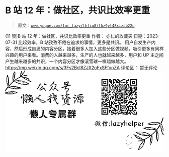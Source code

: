 # B 站 12 年：做社区，共识比效率更重

> 原文：[`www.yuque.com/for_lazy/thfiu8/fhz9yl48xizsb22u`](https://www.yuque.com/for_lazy/thfiu8/fhz9yl48xizsb22u)

<ne-h2 id="6cd8f0c5" data-lake-id="6cd8f0c5"><ne-heading-ext><ne-heading-anchor></ne-heading-anchor><ne-heading-fold></ne-heading-fold></ne-heading-ext><ne-heading-content><ne-text id="ue267ab17">(11 赞)B 站 12 年：做社区，共识比效率更重</ne-text></ne-heading-content></ne-h2> <ne-p id="u93b9dd6b" data-lake-id="u93b9dd6b"><ne-text id="u639590c5">作者： 亦仁的收藏夹</ne-text></ne-p> <ne-p id="u9bd9e240" data-lake-id="u9bd9e240"><ne-text id="u4ed7d94c">日期：2023-07-31</ne-text></ne-p> <ne-p id="u7eb59e48" data-lake-id="u7eb59e48"><ne-text id="ufd89dc75">比起效率，B 站孜孜不倦在追求的事情，更多是共识。</ne-text></ne-p> <ne-p id="ue79c5af6" data-lake-id="ue79c5af6"><ne-text id="ue68ccdfb">用户自发生产内容，然后形成自发的内容分区，接着很多人加入这些分区做视频，吸引更多有同样兴趣的用户来看。消费的人越来越多，生产的人也就越来越多，用户和 UP 主之间产生越来越多的共识，一个内容分区才像滚雪球一样越做越大。</ne-text></ne-p> <ne-p id="ueee725c3" data-lake-id="ueee725c3">[<ne-text id="ubb040b0a">https://mp.weixin.qq.com/s/3Fs2Bcl8ZJX2oFxSFfxnZA</ne-text>](https://mp.weixin.qq.com/s/3Fs2Bcl8ZJX2oFxSFfxnZA)</ne-p> <ne-hole id="u1c32c9d1" data-lake-id="u1c32c9d1"><ne-card data-card-name="hr" data-card-type="block" id="ZBHkD" data-event-boundary="card"><ne-p id="u368b650a" data-lake-id="u368b650a"><ne-text id="ucb134a5b">评论区：</ne-text></ne-p> <ne-p id="uc035ad69" data-lake-id="uc035ad69"><ne-text id="uceb26a88">暂无评论</ne-text></ne-p> <ne-p id="u9fe38834" data-lake-id="u9fe38834"><ne-card data-card-name="image" data-card-type="inline" id="kjw0S" data-event-boundary="card">![](img/894d30a529e7c37bcd3392323c99941c.png)  <ne-hole id="u5608fc20" data-lake-id="u5608fc20"><ne-card data-card-name="hr" data-card-type="block" id="w6PZC" data-event-boundary="card"></ne-card></ne-hole></ne-card></ne-p></ne-card></ne-hole>